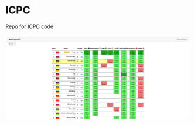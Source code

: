 # ICPC
Repo for ICPC code

![Final Standings](https://raw.githubusercontent.com/BertilBraun/ICPC/Test-Contest/Final%20Standings.png)
